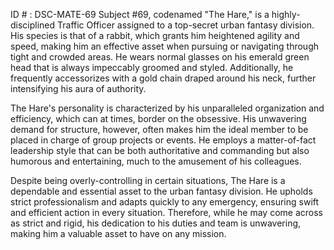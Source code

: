 ID # : DSC-MATE-69
Subject #69, codenamed "The Hare," is a highly-disciplined Traffic Officer assigned to a top-secret urban fantasy division. His species is that of a rabbit, which grants him heightened agility and speed, making him an effective asset when pursuing or navigating through tight and crowded areas. He wears normal glasses on his emerald green head that is always impeccably groomed and styled. Additionally, he frequently accessorizes with a gold chain draped around his neck, further intensifying his aura of authority.

The Hare's personality is characterized by his unparalleled organization and efficiency, which can at times, border on the obsessive. His unwavering demand for structure, however, often makes him the ideal member to be placed in charge of group projects or events. He employs a matter-of-fact leadership style that can be both authoritative and commanding but also humorous and entertaining, much to the amusement of his colleagues.

Despite being overly-controlling in certain situations, The Hare is a dependable and essential asset to the urban fantasy division. He upholds strict professionalism and adapts quickly to any emergency, ensuring swift and efficient action in every situation. Therefore, while he may come across as strict and rigid, his dedication to his duties and team is unwavering, making him a valuable asset to have on any mission.